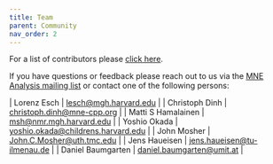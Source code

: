 ```yaml
---
title: Team
parent: Community
nav_order: 2
---
```


For a list of contributors please [click here](https://github.com/mne-tools/mne-cpp/graphs/contributors).


If you have questions or feedback please reach out to us via the [MNE Analysis mailing list](https://mail.nmr.mgh.harvard.edu/mailman/listinfo/mne_analysis) or contact one of the following persons:

| Lorenz Esch | lesch@mgh.harvard.edu |
| Christoph Dinh | christoph.dinh@mne-cpp.org |
| Matti S Hamalainen | msh@nmr.mgh.harvard.edu |
| Yoshio Okada | yoshio.okada@childrens.harvard.edu |
| John Mosher | John.C.Mosher@uth.tmc.edu |
| Jens Haueisen | jens.haueisen@tu-ilmenau.de |
| Daniel Baumgarten | daniel.baumgarten@umit.at |